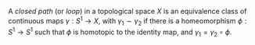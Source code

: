 A *closed path* (or *loop*) in a topological space $X$ is an equivalence class of continuous maps $\gamma: S^1 \to X$, with $\gamma_1 \sim \gamma_2$ if there is a homeomorphism $\phi: S^1 \to S^1$ such that $\phi$ is homotopic to the identity map, and $\gamma_1 = \gamma_2 \circ \phi$.
